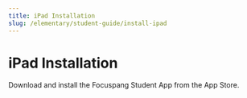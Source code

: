 ```yaml
---
title: iPad Installation
slug: /elementary/student-guide/install-ipad
---
```


# iPad Installation

Download and install the Focuspang Student App from the App Store.

